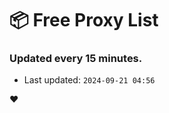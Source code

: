 # :package: Free Proxy List
### Updated every 15 minutes.

- Last updated: `2024-09-21 04:56`

:heart:

